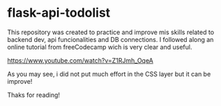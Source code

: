 # flask-api-todolist

This repository was created to practice and improve mis skills related to backend dev, api funcionalities and DB connections. I followed along an online tutorial from freeCodecamp wich is very clear and useful.

https://www.youtube.com/watch?v=Z1RJmh_OqeA

As you may see, i did not put much effort in the CSS layer but it can be improve!

Thaks for reading!
